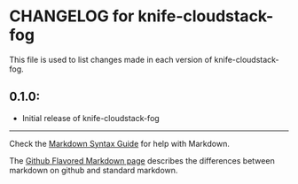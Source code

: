 # CHANGELOG for knife-cloudstack-fog

This file is used to list changes made in each version of knife-cloudstack-fog.

## 0.1.0:

* Initial release of knife-cloudstack-fog

- - - 
Check the [Markdown Syntax Guide](http://daringfireball.net/projects/markdown/syntax) for help with Markdown.

The [Github Flavored Markdown page](http://github.github.com/github-flavored-markdown/) describes the differences between markdown on github and standard markdown.
